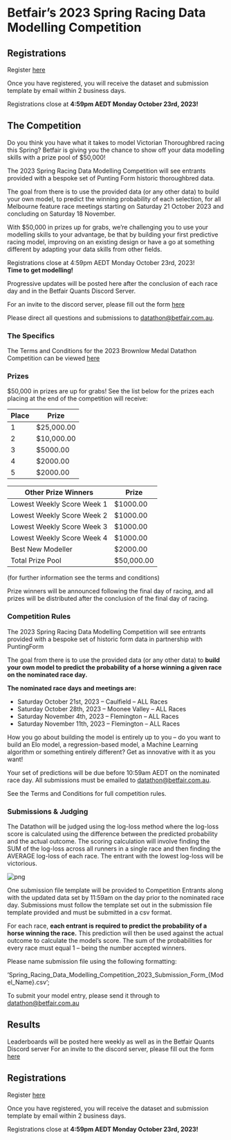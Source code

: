 # Betfair’s 2023 Spring Racing Data Modelling Competition

## Registrations

Register [here](https://forms.office.com/r/Ax8dibyrFK)

Once you have registered, you will receive the dataset and submission template by email within 2 business days.

Registrations close at **4:59pm AEDT Monday October 23rd, 2023!**

## The Competition

Do you think you have what it takes to model Victorian Thoroughbred racing this Spring? Betfair is giving you the chance to show off your data modelling skills with a prize pool of $50,000! 

The 2023 Spring Racing Data Modelling Competition will see entrants provided with a bespoke set of Punting Form historic thoroughbred data. 

The goal from there is to use the provided data (or any other data) to build your own model, to predict the winning probability of each selection, for all Melbourne feature race meetings starting on Saturday 21 October 2023 and concluding on Saturday 18 November. 

With $50,000 in prizes up for grabs, we’re challenging you to use your modelling skills to your advantage, be that by building your first predictive racing model, improving on an existing design or have a go at something different by adapting your data skills from other fields. 

Registrations close at 4:59pm AEDT Monday October 23rd, 2023!  
**Time to get modelling!**

Progressive updates will be posted here after the conclusion of each race day and in the Betfair Quants Discord Server.

For an invite to the discord server, please fill out the form [here](https://forms.office.com/r/ZG9ea1xQj1 )

Please direct all questions and submissions to [datathon@betfair.com.au](mailto:datathon@betfair.com.au).

### The Specifics

The Terms and Conditions for the 2023 Brownlow Medal Datathon Competition can be viewed [here](../assets/SPDMC_2023_TCs.pdf)

### Prizes

$50,000 in prizes are up for grabs!
See the list below for the prizes each placing at the end of the competition will receive:

| Place | Prize |
| --- | --- |
| 1 | $25,000.00 |
| 2 | $10,000.00 |
| 3 | $5000.00 |
| 4 | $2000.00 |
| 5 | $2000.00 |

| Other Prize Winners | Prize |
| --- | --- |
| Lowest Weekly Score Week 1 | $1000.00 |
| Lowest Weekly Score Week 2 | $1000.00 |
| Lowest Weekly Score Week 3 | $1000.00 |
| Lowest Weekly Score Week 4 | $1000.00 |
| Best New Modeller | $2000.00 |
| Total Prize Pool | $50,000.00 | 

(for further information see the terms and conditions) 

Prize winners will be announced following the final day of racing, and all prizes will be distributed after the conclusion of the final day of racing. 

### Competition Rules

The 2023 Spring Racing Data Modelling Competition will see entrants provided with a bespoke set of historic form data in partnership with PuntingForm 

The goal from there is to use the provided data (or any other data) to **build your own model to predict the probability of a horse winning a given race on the nominated race day.**

**The nominated race days and meetings are:**

 - Saturday October 21st, 2023 – Caulfield – ALL Races 
 - Saturday October 28th, 2023 – Moonee Valley – ALL Races 
 - Saturday November 4th, 2023 – Flemington – ALL Races 
 - Saturday November 11th, 2023 – Flemington – ALL Races 

How you go about building the model is entirely up to you – do you want to build an Elo model, a regression-based model, a Machine Learning algorithm or something entirely different? Get as innovative with it as you want! 

Your set of predictions will be due before 10:59am AEDT on the nominated race day. All submissions must be emailed to [datathon@betfair.com.au](mailto:datathon@betfair.com.au).

See the Terms and Conditions for full competition rules.

### Submissions & Judging

The Datathon will be judged using the log-loss method where the log-loss score is calculated using the difference between the predicted probability and the actual outcome. The scoring calculation will involve finding the SUM of the log-loss across all runners in a single race and then finding the AVERAGE log-loss of each race. The entrant with the lowest log-loss will be victorious.

![png](../img/LogLoss.PNG)

One submission file template will be provided to Competition Entrants along with the updated data set by 11:59am on the day prior to the nominated race day. Submissions must follow the template set out in the submission file template provided and must be submitted in a csv format. 

For each race, **each entrant is required to predict the probability of a horse winning the race.** This prediction will then be used against the actual outcome to calculate the model’s score. The sum of the probabilities for every race must equal 1 – being the number accepted winners. 

Please name submission file using the following formatting: 

‘Spring_Racing_Data_Modelling_Competition_2023_Submission_Form_{Model_Name}.csv’; 

To submit your model entry, please send it through to [datathon@betfair.com.au](mailto:datathon@betfair.com.au)

## Results

Leaderboards will be posted here weekly as well as in the Betfair Quants Discord server
For an invite to the discord server, please fill out the form [here](https://forms.office.com/r/ZG9ea1xQj1 )

## Registrations

Register [here](https://forms.office.com/r/Ax8dibyrFK)

Once you have registered, you will receive the dataset and submission template by email within 2 business days.

Registrations close at **4:59pm AEDT Monday October 23rd, 2023!**